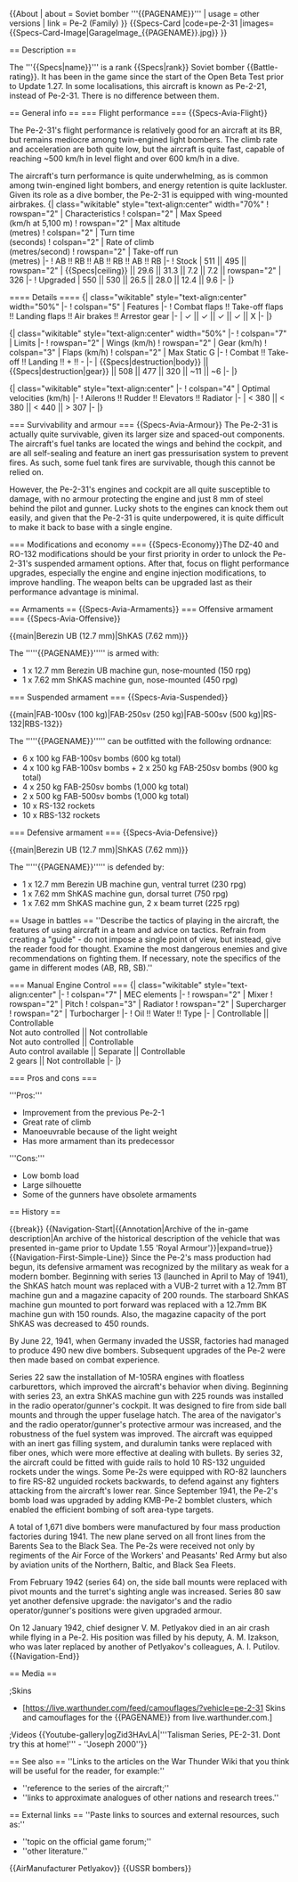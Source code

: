{{About
| about = Soviet bomber '''{{PAGENAME}}'''
| usage = other versions
| link = Pe-2 (Family)
}}
{{Specs-Card
|code=pe-2-31
|images={{Specs-Card-Image|GarageImage_{{PAGENAME}}.jpg}}
}}

== Description ==
<!-- ''In the description, the first part should be about the history of and the creation and combat usage of the aircraft, as well as its key features. In the second part, tell the reader about the aircraft in the game. Insert a screenshot of the vehicle, so that if the novice player does not remember the vehicle by name, he will immediately understand what kind of vehicle the article is talking about.'' -->
The '''{{Specs|name}}''' is a rank {{Specs|rank}} Soviet bomber {{Battle-rating}}. It has been in the game since the start of the Open Beta Test prior to Update 1.27. In some localisations, this aircraft is known as Pe-2-21, instead of Pe-2-31. There is no difference between them.

== General info ==
=== Flight performance ===
{{Specs-Avia-Flight}}
<!-- ''Describe how the aircraft behaves in the air. Speed, manoeuvrability, acceleration and allowable loads - these are the most important characteristics of the vehicle.'' -->The Pe-2-31's flight performance is relatively good for an aircraft at its BR, but remains mediocre among twin-engined light bombers. The climb rate and acceleration are both quite low, but the aircraft is quite fast, capable of reaching ~500 km/h in level flight and over 600 km/h in a dive.

The aircraft's turn performance is quite underwhelming, as is common among twin-engined light bombers, and energy retention is quite lackluster. Given its role as a dive bomber, the Pe-2-31 is equipped with wing-mounted airbrakes.
{| class="wikitable" style="text-align:center" width="70%"
! rowspan="2" | Characteristics
! colspan="2" | Max Speed<br>(km/h at 5,100 m)
! rowspan="2" | Max altitude<br>(metres)
! colspan="2" | Turn time<br>(seconds)
! colspan="2" | Rate of climb<br>(metres/second)
! rowspan="2" | Take-off run<br>(metres)
|-
! AB !! RB !! AB !! RB !! AB !! RB
|-
! Stock
| 511 || 495 || rowspan="2" | {{Specs|ceiling}} || 29.6 || 31.3 || 7.2 || 7.2 || rowspan="2" | 326
|-
! Upgraded
| 550 || 530 || 26.5 || 28.0 || 12.4 || 9.6
|-
|}

==== Details ====
{| class="wikitable" style="text-align:center" width="50%"
|-
! colspan="5" | Features
|-
! Combat flaps !! Take-off flaps !! Landing flaps !! Air brakes !! Arrestor gear
|-
| ✓ || ✓ || ✓ || ✓ || X     <!-- ✓ -->
|-
|}

{| class="wikitable" style="text-align:center" width="50%"
|-
! colspan="7" | Limits
|-
! rowspan="2" | Wings (km/h)
! rowspan="2" | Gear (km/h)
! colspan="3" | Flaps (km/h)
! colspan="2" | Max Static G
|-
! Combat !! Take-off !! Landing !! + !! -
|-
| {{Specs|destruction|body}} || {{Specs|destruction|gear}} || 508 || 477 || 320 || ~11 || ~6
|-
|}

{| class="wikitable" style="text-align:center"
|-
! colspan="4" | Optimal velocities (km/h)
|-
! Ailerons !! Rudder !! Elevators !! Radiator
|-
| < 380 || < 380 || < 440 || > 307
|-
|}

=== Survivability and armour ===
{{Specs-Avia-Armour}}<!-- Examine the survivability of the aircraft. Note how vulnerable the structure is and how secure the pilot is, whether the fuel tanks are armoured, etc. Describe the armour, if there is any, and also mention the vulnerability of other critical aircraft systems. -->
The Pe-2-31 is actually quite survivable, given its larger size and spaced-out components. The aircraft's fuel tanks are located the wings and behind the cockpit, and are all self-sealing and feature an inert gas pressurisation system to prevent fires. As such, some fuel tank fires are survivable, though this cannot be relied on.

However, the Pe-2-31's engines and cockpit are all quite susceptible to damage, with no armour protecting the engine and just 8 mm of steel behind the pilot and gunner. Lucky shots to the engines can knock them out easily, and given that the Pe-2-31 is quite underpowered, it is quite difficult to make it back to base with a single engine.

=== Modifications and economy ===
{{Specs-Economy}}The DZ-40 and RO-132 modifications should be your first priority in order to unlock the Pe-2-31's suspended armament options. After that, focus on flight performance upgrades, especially the engine and engine injection modifications, to improve handling. The weapon belts can be upgraded last as their performance advantage is minimal.

== Armaments ==
{{Specs-Avia-Armaments}}
=== Offensive armament ===
{{Specs-Avia-Offensive}}
<!-- ''Describe the offensive armament of the aircraft, if any. Describe how effective the cannons and machine guns are in a battle, and also what belts or drums are better to use. If there is no offensive weaponry, delete this subsection.'' -->
{{main|Berezin UB (12.7 mm)|ShKAS (7.62 mm)}}

The '''''{{PAGENAME}}''''' is armed with:

* 1 x 12.7 mm Berezin UB machine gun, nose-mounted (150 rpg)
* 1 x 7.62 mm ShKAS machine gun, nose-mounted (450 rpg)

=== Suspended armament ===
{{Specs-Avia-Suspended}}
<!-- ''Describe the aircraft's suspended armament: additional cannons under the wings, bombs, rockets and torpedoes. This section is especially important for bombers and attackers. If there is no suspended weaponry remove this subsection.'' -->
{{main|FAB-100sv (100 kg)|FAB-250sv (250 kg)|FAB-500sv (500 kg)|RS-132|RBS-132}}

The '''''{{PAGENAME}}''''' can be outfitted with the following ordnance:

* 6 x 100 kg FAB-100sv bombs (600 kg total)
* 4 x 100 kg FAB-100sv bombs + 2 x 250 kg FAB-250sv bombs (900 kg total)
* 4 x 250 kg FAB-250sv bombs (1,000 kg total)
* 2 x 500 kg FAB-500sv bombs (1,000 kg total)
* 10 x RS-132 rockets
* 10 x RBS-132 rockets

=== Defensive armament ===
{{Specs-Avia-Defensive}}
<!-- ''Defensive armament with turret machine guns or cannons, crewed by gunners. Examine the number of gunners and what belts or drums are better to use. If defensive weaponry is not available, remove this subsection.'' -->
{{main|Berezin UB (12.7 mm)|ShKAS (7.62 mm)}}

The '''''{{PAGENAME}}''''' is defended by:

* 1 x 12.7 mm Berezin UB machine gun, ventral turret (230 rpg)
* 1 x 7.62 mm ShKAS machine gun, dorsal turret (750 rpg)
* 1 x 7.62 mm ShKAS machine gun, 2 x beam turret (225 rpg)

== Usage in battles ==
''Describe the tactics of playing in the aircraft, the features of using aircraft in a team and advice on tactics. Refrain from creating a "guide" - do not impose a single point of view, but instead, give the reader food for thought. Examine the most dangerous enemies and give recommendations on fighting them. If necessary, note the specifics of the game in different modes (AB, RB, SB).''

=== Manual Engine Control ===
{| class="wikitable" style="text-align:center"
|-
! colspan="7" | MEC elements
|-
! rowspan="2" | Mixer
! rowspan="2" | Pitch
! colspan="3" | Radiator
! rowspan="2" | Supercharger
! rowspan="2" | Turbocharger
|-
! Oil !! Water !! Type
|-
| Controllable || Controllable<br>Not auto controlled || Not controllable<br>Not auto controlled || Controllable<br>Auto control available || Separate || Controllable<br>2 gears || Not controllable
|-
|}

=== Pros and cons ===
<!-- ''Summarise and briefly evaluate the vehicle in terms of its characteristics and combat effectiveness. Mark its pros and cons in the bulleted list. Try not to use more than 6 points for each of the characteristics. Avoid using categorical definitions such as "bad", "good" and the like - use substitutions with softer forms such as "inadequate" and "effective".'' -->

'''Pros:'''

* Improvement from the previous Pe-2-1
* Great rate of climb
* Manoeuvrable because of the light weight
* Has more armament than its predecessor

'''Cons:'''

* Low bomb load
* Large silhouette
* Some of the gunners have obsolete armaments

== History ==
<!-- ''Describe the history of the creation and combat usage of the aircraft in more detail than in the introduction. If the historical reference turns out to be too long, take it to a separate article, taking a link to the article about the vehicle and adding a block "/History" (example: <nowiki>https://wiki.warthunder.com/(Vehicle-name)/History</nowiki>) and add a link to it here using the <code>main</code> template. Be sure to reference text and sources by using <code><nowiki><ref></ref></nowiki></code>, as well as adding them at the end of the article with <code><nowiki><references /></nowiki></code>. This section may also include the vehicle's dev blog entry (if applicable) and the in-game encyclopedia description (under <code><nowiki>=== In-game description ===</nowiki></code>, also if applicable).'' -->

{{break}}
{{Navigation-Start|{{Annotation|Archive of the in-game description|An archive of the historical description of the vehicle that was presented in-game prior to Update 1.55 'Royal Armour'}}|expand=true}}
{{Navigation-First-Simple-Line}}
Since the Pe-2's mass production had begun, its defensive armament was recognized by the military as weak for a modern bomber. Beginning with series 13 (launched in April to May of 1941), the ShKAS hatch mount was replaced with a VUB-2 turret with a 12.7mm BT machine gun and a magazine capacity of 200 rounds. The starboard ShKAS machine gun mounted to port forward was replaced with a 12.7mm BK machine gun with 150 rounds. Also, the magazine capacity of the port ShKAS was decreased to 450 rounds.

By June 22, 1941, when Germany invaded the USSR, factories had managed to produce 490 new dive bombers. Subsequent upgrades of the Pe-2 were then made based on combat experience.

Series 22 saw the installation of M-105RA engines with floatless carburettors, which improved the aircraft's behavior when diving. Beginning with series 23, an extra ShKAS machine gun with 225 rounds was installed in the radio operator/gunner's cockpit. It was designed to fire from side ball mounts and through the upper fuselage hatch. The area of the navigator's and the radio operator/gunner's protective armour was increased, and the robustness of the fuel system was improved. The aircraft was equipped with an inert gas filling system, and duralumin tanks were replaced with fiber ones, which were more effective at dealing with bullets. By series 32, the aircraft could be fitted with guide rails to hold 10 RS-132 unguided rockets under the wings. Some Pe-2s were equipped with RO-82 launchers to fire RS-82 unguided rockets backwards, to defend against any fighters attacking from the aircraft's lower rear. Since September 1941, the Pe-2's bomb load was upgraded by adding KMB-Pe-2 bomblet clusters, which enabled the efficient bombing of soft area-type targets.

A total of 1,671 dive bombers were manufactured by four mass production factories during 1941. The new plane served on all front lines from the Barents Sea to the Black Sea. The Pe-2s were received not only by regiments of the Air Force of the Workers' and Peasants' Red Army but also by aviation units of the Northern, Baltic, and Black Sea Fleets.

From February 1942 (series 64) on, the side ball mounts were replaced with pivot mounts and the turret's sighting angle was increased. Series 80 saw yet another defensive upgrade: the navigator's and the radio operator/gunner's positions were given upgraded armour.

On 12 January 1942, chief designer V. M. Petlyakov died in an air crash while flying in a Pe-2. His position was filled by his deputy, A. M. Izakson, who was later replaced by another of Petlyakov's colleagues, A. I. Putilov.
{{Navigation-End}}

== Media ==
<!-- ''Excellent additions to the article would be video guides, screenshots from the game, and photos.'' -->

;Skins

* [https://live.warthunder.com/feed/camouflages/?vehicle=pe-2-31 Skins and camouflages for the {{PAGENAME}} from live.warthunder.com.]

;Videos
{{Youtube-gallery|ogZid3HAvLA|'''Talisman Series, PE-2-31. Dont try this at home!''' - ''Joseph 2000''}}

== See also ==
''Links to the articles on the War Thunder Wiki that you think will be useful for the reader, for example:''

* ''reference to the series of the aircraft;''
* ''links to approximate analogues of other nations and research trees.''

== External links ==
''Paste links to sources and external resources, such as:''

* ''topic on the official game forum;''
* ''other literature.''

{{AirManufacturer Petlyakov}}
{{USSR bombers}}